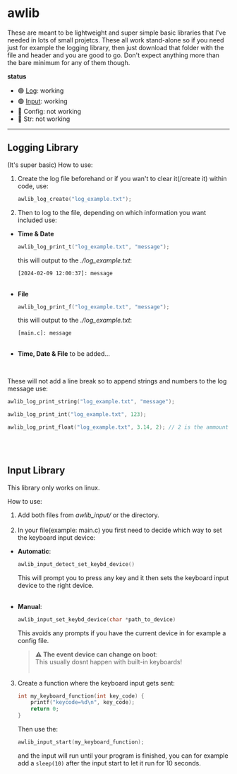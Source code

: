 # awlib
These are meant to be lightweight and super simple basic libraries that I've needed in lots of small projetcs. These all work stand-alone so if you need just for example the logging library, then just download that folder with the file and header and you are good to go. Don't expect anything more than the bare minimum for any of them though.

**status**
 - 🟢 [Log](#logging-library): working
 - 🟢 [Input](#input-library): working	
 - 🔴 Config: not working
 - 🔴 Str: not working

---

## Logging Library
(It's super basic)
How to use:
1. Create the log file beforehand or if you wan't to clear it(/create it) within code, use:
   ```c
   awlib_log_create("log_example.txt");
   ```
2. Then to log to the file, depending on which information you want included use:
 - **Time & Date**
   ```c
   awlib_log_print_t("log_example.txt", "message");
   ```
   this will output to the *./log_example.txt*:
   ```
   [2024-02-09 12:00:37]: message
   ```
   <br/>
 - **File**
   ```c
   awlib_log_print_f("log_example.txt", "message");
   ```
   this will output to the *./log_example.txt*:
   ```
   [main.c]: message 
   ```
   <br/>
 - **Time, Date & File**
   to be added...
<br/>

These will not add a line break so to append strings and numbers to the log message use:
   ```c
   awlib_log_print_string("log_example.txt", "message");
   ```
   ```c
   awlib_log_print_int("log_example.txt", 123);
   ```
   ```c
   awlib_log_print_float("log_example.txt", 3.14, 2); // 2 is the ammount of decimals
   ```

<br/><br/>
## Input Library
This library only works on linux.

How to use:
1. Add both files from *awlib_input/* or the directory.
<br/><br/>
2. In your file(example: main.c) you first need to decide which way to set the keyboard input device:
 - **Automatic**:
	```c
	awlib_input_detect_set_keybd_device()
	```
	This will prompt you to press any key and it then sets the keyboard input device to the right device.
<br/><br/>
 - **Manual**:
 	  ```c
 	awlib_input_set_keybd_device(char *path_to_device)
 	```
 	This avoids any prompts if you have the current device in for example a config file.
	
 	> **⚠️ The event device can change on boot**: <br/> This usually dosnt happen with built-in keyboards!
<br/><br/>

3. Create a function where the keyboard input gets sent:
	```c
	int my_keyboard_function(int key_code) {
		printf("keycode=%d\n", key_code);
		return 0;
	}
	```
	Then use the:
	```c
	awlib_input_start(my_keyboard_function);
	```
	and the input will run until your program is finished, you can for example add a `sleep(10)` after the input start to let it run for 10 seconds.

